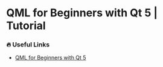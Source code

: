 # QML for Beginners with Qt 5 | Tutorial

### :fire: Useful Links

- [QML for Beginners with Qt 5](https://www.udemy.com/course/qml-for-beginners/)

